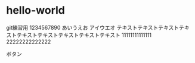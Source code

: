 # hello-world
git練習用
1234567890
あいうえお
アイウエオ
テキストテキストテキストテキストテキストテキストテキストテキストテキスト
11111111111111
22222222222222

<a>ボタン</a>
